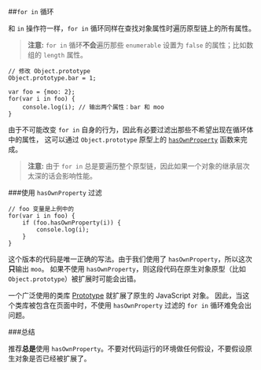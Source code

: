 ﻿##`for in` 循环

和 `in` 操作符一样，`for in` 循环同样在查找对象属性时遍历原型链上的所有属性。

> **注意:** `for in` 循环**不会**遍历那些 `enumerable` 设置为 `false` 的属性；比如数组的 `length` 属性。

    // 修改 Object.prototype
    Object.prototype.bar = 1;

    var foo = {moo: 2};
    for(var i in foo) {
        console.log(i); // 输出两个属性：bar 和 moo
    }

由于不可能改变 `for in` 自身的行为，因此有必要过滤出那些不希望出现在循环体中的属性，
这可以通过 `Object.prototype` 原型上的 [`hasOwnProperty`](#object.hasownproperty) 函数来完成。

> **注意:** 由于 `for in` 总是要遍历整个原型链，因此如果一个对象的继承层次太深的话会影响性能。

###使用 `hasOwnProperty` 过滤

    // foo 变量是上例中的
    for(var i in foo) {
        if (foo.hasOwnProperty(i)) {
            console.log(i);
        }
    }

这个版本的代码是唯一正确的写法。由于我们使用了 `hasOwnProperty`，所以这次**只**输出 `moo`。
如果不使用 `hasOwnProperty`，则这段代码在原生对象原型（比如 `Object.prototype`）被扩展时可能会出错。

一个广泛使用的类库 [Prototype][1] 就扩展了原生的 JavaScript 对象。
因此，当这个类库被包含在页面中时，不使用 `hasOwnProperty` 过滤的 `for in` 循环难免会出问题。

###总结

推荐**总是**使用 `hasOwnProperty`。不要对代码运行的环境做任何假设，不要假设原生对象是否已经被扩展了。

[1]: http://www.prototypejs.org/

